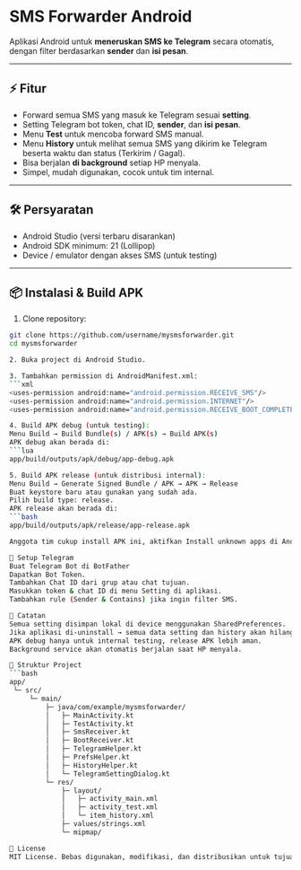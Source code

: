 # SMS Forwarder Android

Aplikasi Android untuk **meneruskan SMS ke Telegram** secara otomatis, dengan filter berdasarkan **sender** dan **isi pesan**.  

---

## ⚡ Fitur

- Forward semua SMS yang masuk ke Telegram sesuai **setting**.  
- Setting Telegram bot token, chat ID, **sender**, dan **isi pesan**.  
- Menu **Test** untuk mencoba forward SMS manual.  
- Menu **History** untuk melihat semua SMS yang dikirim ke Telegram beserta waktu dan status (Terkirim / Gagal).  
- Bisa berjalan **di background** setiap HP menyala.  
- Simpel, mudah digunakan, cocok untuk tim internal.  

---

## 🛠 Persyaratan

- Android Studio (versi terbaru disarankan)  
- Android SDK minimum: 21 (Lollipop)  
- Device / emulator dengan akses SMS (untuk testing)  

---

## 📦 Instalasi & Build APK

1. Clone repository:

```bash
git clone https://github.com/username/mysmsforwarder.git
cd mysmsforwarder

2. Buka project di Android Studio.

3. Tambahkan permission di AndroidManifest.xml:
```xml
<uses-permission android:name="android.permission.RECEIVE_SMS"/>
<uses-permission android:name="android.permission.INTERNET"/>
<uses-permission android:name="android.permission.RECEIVE_BOOT_COMPLETED"/>

4. Build APK debug (untuk testing):
Menu Build → Build Bundle(s) / APK(s) → Build APK(s)
APK debug akan berada di:
```lua
app/build/outputs/apk/debug/app-debug.apk

5. Build APK release (untuk distribusi internal):
Menu Build → Generate Signed Bundle / APK → APK → Release
Buat keystore baru atau gunakan yang sudah ada.
Pilih build type: release.
APK release akan berada di:
```bash
app/build/outputs/apk/release/app-release.apk

Anggota tim cukup install APK ini, aktifkan Install unknown apps di Android.

🔧 Setup Telegram
Buat Telegram Bot di BotFather
Dapatkan Bot Token.
Tambahkan Chat ID dari grup atau chat tujuan.
Masukkan token & chat ID di menu Setting di aplikasi.
Tambahkan rule (Sender & Contains) jika ingin filter SMS.

📝 Catatan
Semua setting disimpan lokal di device menggunakan SharedPreferences.
Jika aplikasi di-uninstall → semua data setting dan history akan hilang.
APK debug hanya untuk internal testing, release APK lebih aman.
Background service akan otomatis berjalan saat HP menyala.

🔗 Struktur Project
```bash
app/
 └─ src/
     └─ main/
         ├─ java/com/example/mysmsforwarder/
         │   ├─ MainActivity.kt
         │   ├─ TestActivity.kt
         │   ├─ SmsReceiver.kt
         │   ├─ BootReceiver.kt
         │   ├─ TelegramHelper.kt
         │   ├─ PrefsHelper.kt
         │   ├─ HistoryHelper.kt
         │   └─ TelegramSettingDialog.kt
         └─ res/
             ├─ layout/
             │   ├─ activity_main.xml
             │   ├─ activity_test.xml
             │   └─ item_history.xml
             ├─ values/strings.xml
             └─ mipmap/

📌 License
MIT License. Bebas digunakan, modifikasi, dan distribusikan untuk tujuan internal tim.


